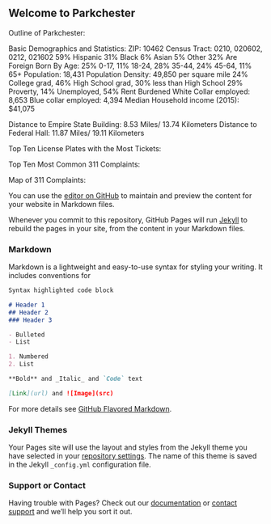 ## Welcome to Parkchester

Outline of Parkchester:

Basic Demographics and Statistics:
  ZIP: 10462 
  Census Tract: 0210, 020602, 0212, 021602
  59% Hispanic 31% Black 6% Asian 5% Other 
  32% Are Foreign Born
  By Age: 25% 0-17, 11% 18-24, 28% 35-44, 24% 45-64, 11% 65+
  Population: 18,431
  Population Density: 49,850 per square mile
  24% College grad, 46% High School grad, 30% less than High School
  29% Proverty, 14% Unemployed, 54% Rent Burdened 
  White Collar employed: 8,653
  Blue collar employed: 4,394
  Median Household income (2015): $41,075
  
  Distance to Empire State Building: 
  8.53 Miles/ 13.74 Kilometers
  Distance to Federal Hall:
  11.87 Miles/ 19.11 Kilometers

Top Ten License Plates with the Most Tickets:

Top Ten Most Common 311 Complaints:

Map of 311 Complaints:

































You can use the [editor on GitHub](https://github.com/kendc913/Parkchester/edit/master/README.md) to maintain and preview the content for your website in Markdown files.

Whenever you commit to this repository, GitHub Pages will run [Jekyll](https://jekyllrb.com/) to rebuild the pages in your site, from the content in your Markdown files.

### Markdown

Markdown is a lightweight and easy-to-use syntax for styling your writing. It includes conventions for

```markdown
Syntax highlighted code block

# Header 1
## Header 2
### Header 3

- Bulleted
- List

1. Numbered
2. List

**Bold** and _Italic_ and `Code` text

[Link](url) and ![Image](src)
```

For more details see [GitHub Flavored Markdown](https://guides.github.com/features/mastering-markdown/).

### Jekyll Themes

Your Pages site will use the layout and styles from the Jekyll theme you have selected in your [repository settings](https://github.com/kendc913/Parkchester/settings). The name of this theme is saved in the Jekyll `_config.yml` configuration file.

### Support or Contact

Having trouble with Pages? Check out our [documentation](https://help.github.com/categories/github-pages-basics/) or [contact support](https://github.com/contact) and we’ll help you sort it out.
